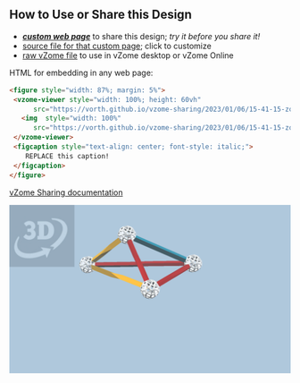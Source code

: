 
## How to Use or Share this Design

 - [***custom web page***][post] to share this design; *try it before you share it!*
 - [source file for that custom page][source]; click to customize
 - [raw vZome file][raw] to use in vZome desktop or vZome Online
 
 HTML for embedding in any web page:
 ```html
<figure style="width: 87%; margin: 5%">
  <vzome-viewer style="width: 100%; height: 60vh"
       src="https://vorth.github.io/vzome-sharing/2023/01/06/15-41-15-zome-tetra-21/zome-tetra-21.vZome" >
    <img  style="width: 100%"
       src="https://vorth.github.io/vzome-sharing/2023/01/06/15-41-15-zome-tetra-21/zome-tetra-21.png" >
  </vzome-viewer>
  <figcaption style="text-align: center; font-style: italic;">
     REPLACE this caption!
  </figcaption>
</figure>
 ```

[vZome Sharing documentation](https://vzome.github.io/vzome/sharing.html#how-it-works)

![Image](<zome-tetra-21.png>)


[post]: <https://vorth.github.io/vzome-sharing/2023/01/06/zome-tetra-21-15-41-15.html>
[source]: <https://github.com/vorth/vzome-sharing/edit/main/_posts/2023-01-06-zome-tetra-21-15-41-15.md>
[raw]: <https://raw.githubusercontent.com/vorth/vzome-sharing/main/2023/01/06/15-41-15-zome-tetra-21/zome-tetra-21.vZome>